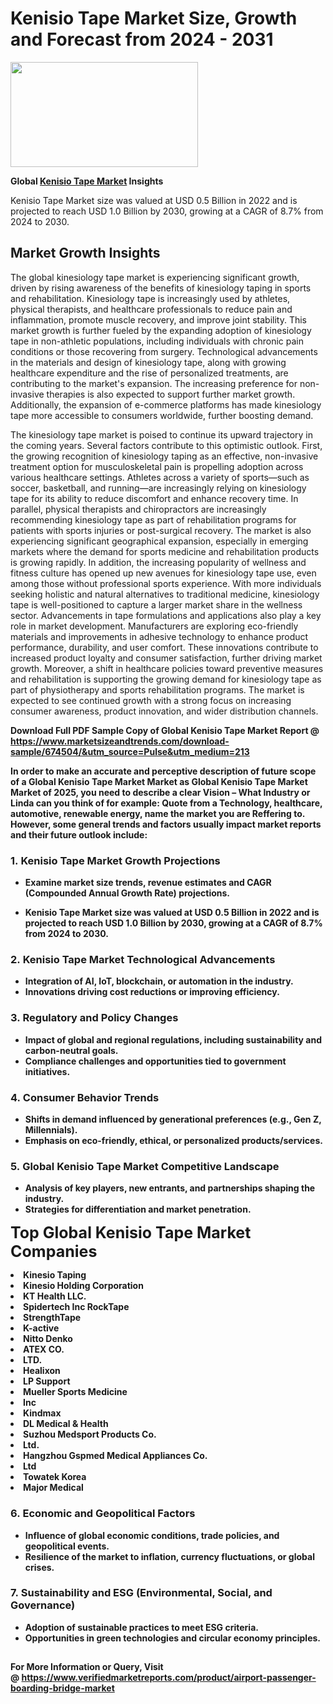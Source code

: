 <H1>Kenisio Tape Market Size, Growth and Forecast from 2024 - 2031</H1><img class="aligncenter size-medium wp-image-584254" src="https://thirdeyenews.in/wp-content/uploads/2024/09/Global-Market-Research-300x168.jpeg" alt="" width="300" height="168" /><p><strong>Global&nbsp;<a href="https://www.marketsizeandtrends.com/download-sample/674504/&amp;utm_source=Pulse&amp;utm_medium=213">Kenisio Tape Market</a> Insights</strong></p><p>Kenisio Tape Market size was valued at USD 0.5 Billion in 2022 and is projected to reach USD 1.0 Billion by 2030, growing at a CAGR of 8.7% from 2024 to 2030.</p><p><h2>Market Growth Insights</h2> <p>The global kinesiology tape market is experiencing significant growth, driven by rising awareness of the benefits of kinesiology taping in sports and rehabilitation. Kinesiology tape is increasingly used by athletes, physical therapists, and healthcare professionals to reduce pain and inflammation, promote muscle recovery, and improve joint stability. This market growth is further fueled by the expanding adoption of kinesiology tape in non-athletic populations, including individuals with chronic pain conditions or those recovering from surgery. Technological advancements in the materials and design of kinesiology tape, along with growing healthcare expenditure and the rise of personalized treatments, are contributing to the market's expansion. The increasing preference for non-invasive therapies is also expected to support further market growth. Additionally, the expansion of e-commerce platforms has made kinesiology tape more accessible to consumers worldwide, further boosting demand.</p> <p><strong></strong></p> <p>The kinesiology tape market is poised to continue its upward trajectory in the coming years. Several factors contribute to this optimistic outlook. First, the growing recognition of kinesiology taping as an effective, non-invasive treatment option for musculoskeletal pain is propelling adoption across various healthcare settings. Athletes across a variety of sports—such as soccer, basketball, and running—are increasingly relying on kinesiology tape for its ability to reduce discomfort and enhance recovery time. In parallel, physical therapists and chiropractors are increasingly recommending kinesiology tape as part of rehabilitation programs for patients with sports injuries or post-surgical recovery. The market is also experiencing significant geographical expansion, especially in emerging markets where the demand for sports medicine and rehabilitation products is growing rapidly. In addition, the increasing popularity of wellness and fitness culture has opened up new avenues for kinesiology tape use, even among those without professional sports experience. With more individuals seeking holistic and natural alternatives to traditional medicine, kinesiology tape is well-positioned to capture a larger market share in the wellness sector. Advancements in tape formulations and applications also play a key role in market development. Manufacturers are exploring eco-friendly materials and improvements in adhesive technology to enhance product performance, durability, and user comfort. These innovations contribute to increased product loyalty and consumer satisfaction, further driving market growth. Moreover, a shift in healthcare policies toward preventive measures and rehabilitation is supporting the growing demand for kinesiology tape as part of physiotherapy and sports rehabilitation programs. The market is expected to see continued growth with a strong focus on increasing consumer awareness, product innovation, and wider distribution channels. <p><strong></p><p><span class=""><strong>Download Full PDF Sample Copy of Global Kenisio Tape Market Report</strong> @ <a href="https://www.marketsizeandtrends.com/download-sample/674504/&amp;utm_source=Pulse&amp;utm_medium=213" target="_blank">https://www.marketsizeandtrends.com/download-sample/674504/&amp;utm_source=Pulse&amp;utm_medium=213</a></span></p><p>In order to make an accurate and perceptive description of future scope of a Global&nbsp;Kenisio Tape Market Market as Global&nbsp;Kenisio Tape Market Market of 2025, you need to describe a clear Vision &ndash; What Industry or Linda can you think of for example: Quote from a Technology, healthcare, automotive, renewable energy, name the market you are Reffering to. However, some general trends and factors usually impact market reports and their future outlook include:</p><h3>1.&nbsp;<strong>Kenisio Tape Market Growth Projections</strong></h3><ul><li>Examine market size trends, revenue estimates and CAGR (Compounded Annual Growth Rate) projections.</li><li><p>Kenisio Tape Market size was valued at USD 0.5 Billion in 2022 and is projected to reach USD 1.0 Billion by 2030, growing at a CAGR of 8.7% from 2024 to 2030.</p></li></ul><h3>2.&nbsp;<strong>Kenisio Tape Market Technological Advancements</strong></h3><ul><li>Integration of AI, IoT, blockchain, or automation in the industry.</li><li>Innovations driving cost reductions or improving efficiency.</li></ul><h3>3.&nbsp;<strong>Regulatory and Policy Changes</strong></h3><ul><li>Impact of global and regional regulations, including sustainability and carbon-neutral goals.</li><li>Compliance challenges and opportunities tied to government initiatives.</li></ul><h3>4.&nbsp;<strong>Consumer Behavior Trends</strong></h3><ul><li>Shifts in demand influenced by generational preferences (e.g., Gen Z, Millennials).</li><li>Emphasis on eco-friendly, ethical, or personalized products/services.</li></ul><h3>5.&nbsp;<strong>Global Kenisio Tape Market Competitive Landscape</strong></h3><ul><li>Analysis of key players, new entrants, and partnerships shaping the industry.</li><li>Strategies for differentiation and market penetration.</li></ul><p data-pm-slice="1 1 []"><span style="color: inherit; font-family: inherit; font-size: 25px;">Top Global Kenisio Tape Market Companies</span></p><div class="" data-test-id=""><p><li>Kinesio Taping</li><li> Kinesio Holding Corporation</li><li> KT Health LLC.</li><li> Spidertech Inc RockTape</li><li> StrengthTape</li><li> K-active</li><li> Nitto Denko</li><li> ATEX CO.</li><li> LTD.</li><li> Healixon</li><li> LP Support</li><li> Mueller Sports Medicine</li><li> Inc</li><li> Kindmax</li><li> DL Medical & Health</li><li> Suzhou Medsport Products Co.</li><li> Ltd.</li><li> Hangzhou Gspmed Medical Appliances Co.</li><li>Ltd</li><li> Towatek Korea</li><li> Major Medical</li></p></div><h3>6.&nbsp;<strong>Economic and Geopolitical Factors</strong></h3><ul><li>Influence of global economic conditions, trade policies, and geopolitical events.</li><li>Resilience of the market to inflation, currency fluctuations, or global crises.</li></ul><h3>7.&nbsp;<strong>Sustainability and ESG (Environmental, Social, and Governance)</strong></h3><ul><li>Adoption of sustainable practices to meet ESG criteria.</li><li>Opportunities in green technologies and circular economy principles.</li></ul><h2><strong style="font-size: 14px;">For More Information or Query, Visit @&nbsp;</strong><a style="background-color: #ffffff; font-size: 14px;" href="https://www.marketsizeandtrends.com/report/kenisio-tape-market/" target="_blank">https://www.verifiedmarketreports.com/product/airport-passenger-boarding-bridge-market</a></h2>
